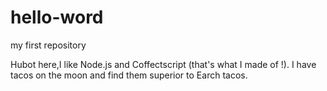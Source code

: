 # hello-word
my first repository

Hubot here,I like Node.js and Coffectscript (that's what I made of !).
I have tacos on the moon and find them superior to Earch tacos.
